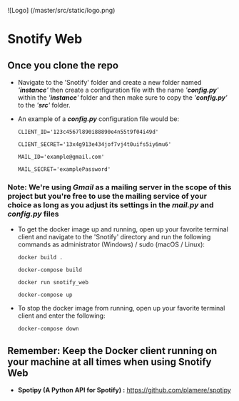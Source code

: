 ![Logo]
(/master/src/static/logo.png)

# Snotify Web

## Once you clone the repo

- Navigate to the 'Snotify' folder and create a new folder named *'**instance**'* then create a configuration file with the name *'**config.py**'* within the *'**instance**'* folder and then make sure to copy the *'**config.py**'* to the *'**src**'* folder.

- An example of a _**config.py**_ configuration file would be:

    `CLIENT_ID='123c4567l890i88890e4n55t9f04i49d'`

    `CLIENT_SECRET='13x4g913e434jof7vj4t0uifs5iy6mu6'`

    `MAIL_ID='example@gmail.com'`

    `MAIL_SECRET='examplePassword'`

### **Note:** We're using *Gmail* as a mailing server in the scope of this project but you're free to use the mailing service of your choice as long as you adjust its settings in the _**mail.py**_ and _**config.py**_ files

- To get the docker image up and running, open up your favorite terminal client and navigate to the 'Snotify' directory and run the following commands as administrator (Windows) / sudo (macOS / Linux):

    ```docker build .```

    ```docker-compose build```

    ```docker run snotify_web```

    ```docker-compose up```

- To stop the docker image from running, open up your favorite terminal client and enter the following:

    ```docker-compose down```

## **Remember:** Keep the Docker client running on your machine at all times when using Snotify Web

- **Spotipy (A Python API for Spotify) :** https://github.com/plamere/spotipy